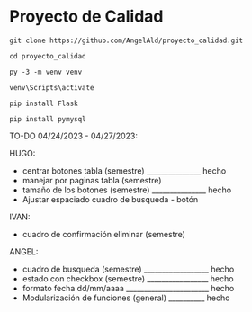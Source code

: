 # Proyecto de Calidad

```
git clone https://github.com/AngelAld/proyecto_calidad.git

cd proyecto_calidad

py -3 -m venv venv

venv\Scripts\activate

pip install Flask

pip install pymysql

```





TO-DO 04/24/2023 - 04/27/2023: 

HUGO:
* centrar botones tabla (semestre) _______________ hecho
* manejar por paginas tabla (semestre)
* tamaño de los botones (semestre) _______________ hecho
* Ajustar espaciado cuadro de busqueda - botón 


IVAN:
* cuadro de confirmación eliminar (semestre)


ANGEL: 
* cuadro de busqueda (semestre) __________________ hecho 
* estado con checkbox (semestre) _________________ hecho
* formato fecha dd/mm/aaaa _______________________ hecho
* Modularización de funciones (general) __________ hecho               
